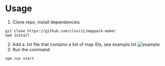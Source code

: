 # Usage

1. Clone repo, install dependencies

```
git clone https://github.com/clxxiii/mappack-maker
npm install
```

2. Add a .txt file that contains a list of map IDs, see example.txt
   ![example](https://i.imgur.com/ImhoKeF.png)
3. Run the command

```
npm run start
```
